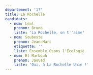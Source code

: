 ```yaml
---
departement: '17'
title: La Rochelle
candidats:
  - nom: Léal
    prenom: Bruno
    liste: 'La Rochelle, on t''aime'
  - nom: Soubeste
    prenom: Jean-Marc
    etiquette: ''
    liste: Ensemble Osons l'Ecologie
  - nom: El Marbouh
    prenom: Jaouad
    liste: 'Oui, à La Rochelle Unie !'
---
```

